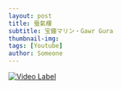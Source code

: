 ```yaml
---
layout: post
title: 蜃氣樓
subtitle: 宝鐘マリン・Gawr Gura
thumbnail-img:
tags: [Youtube]
author: Someone
---
```


[![Video Label](http://img.youtube.com/vi/xD1azxA1YJ0/0.jpg)](https://www.youtube.com/watch?v=xD1azxA1YJ0)
